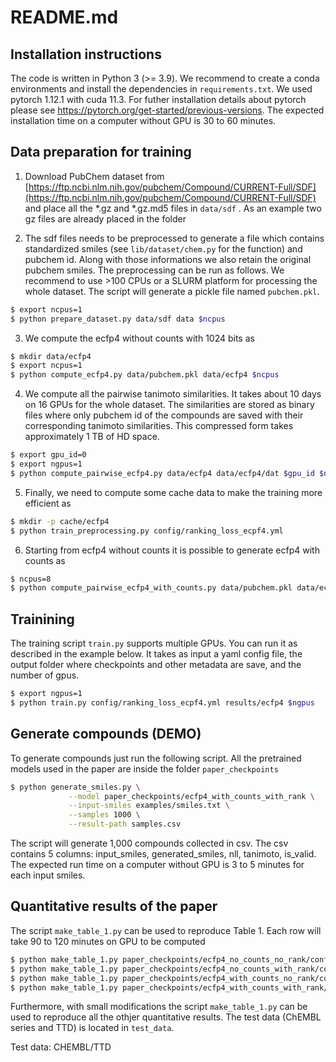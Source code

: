 # README.md

## Installation instructions

The code is written in Python 3 (>= 3.9). We recommend to create a conda environments and install the dependencies in `requirements.txt`. We used pytorch 1.12.1 with cuda 11.3. For futher installation details about pytorch please see https://pytorch.org/get-started/previous-versions. The expected installation time on a computer without GPU is 30 to 60 minutes.

## Data preparation for training

1. Download PubChem dataset from [https://ftp.ncbi.nlm.nih.gov/pubchem/Compound/CURRENT-Full/SDF](https://ftp.ncbi.nlm.nih.gov/pubchem/Compound/CURRENT-Full/SDF)  and place all the *.gz and *.gz.md5 files in `data/sdf` . As an example two gz files are already placed in the folder

2. The sdf files needs to be preprocessed to generate a file which contains standardized smiles (see `lib/dataset/chem.py` for the function) and pubchem id. Along with those informations we also retain the original pubchem smiles. The preprocessing can be run as follows. We recommend to use >100 CPUs or a SLURM platform for processing the whole dataset. The script will generate a pickle file named `pubchem.pkl`.
   
```bash
$ export ncpus=1
$ python prepare_dataset.py data/sdf data $ncpus
```

3. We compute the ecfp4 without counts with 1024 bits as
   
```bash
$ mkdir data/ecfp4
$ export ncpus=1
$ python compute_ecfp4.py data/pubchem.pkl data/ecfp4 $ncpus
```

4. We compute all the pairwise tanimoto similarities. It takes about 10 days on 16 GPUs for the whole dataset. The similarities are stored as binary files where only pubchem id of the compounds are saved with their corresponding tanimoto similarities. This compressed form takes approximately 1 TB of HD space.
   
```bash
$ export gpu_id=0
$ export ngpus=1
$ python compute_pairwise_ecfp4.py data/ecfp4 data/ecfp4/dat $gpu_id $ngpus
```

5. Finally, we need to compute some cache data to make the training more efficient as
   
```bash
$ mkdir -p cache/ecfp4
$ python train_preprocessing.py config/ranking_loss_ecpf4.yml
```

6. Starting from ecfp4 without counts it is possible to generate ecfp4 with counts as
   
```bash
$ ncpus=8
$ python compute_pairwise_ecfp4_with_counts.py data/pubchem.pkl data/ecfp4/dat data/ecfp4_wc/dat $ncpus
```

## Trainining

The training script `train.py` supports multiple GPUs. You can run it as described in the example below. It takes as input a yaml config file, the output folder where checkpoints and other metadata are save, and the number of gpus.

```bash
$ export ngpus=1
$ python train.py config/ranking_loss_ecpf4.yml results/ecfp4 $ngpus
```

## Generate compounds (DEMO)

To generate compounds just run the following script. All the pretrained models used in the paper are inside the folder `paper_checkpoints`

```bash
$ python generate_smiles.py \
             --model paper_checkpoints/ecfp4_with_counts_with_rank \
             --input-smiles examples/smiles.txt \
             --samples 1000 \
             --result-path samples.csv
```

The script will generate 1,000 compounds collected in csv. The csv contains 5 columns: input_smiles, generated_smiles, nll, tanimoto, is_valid. The expected run time on a computer without GPU is 3 to 5 minutes for each input smiles.

## Quantitative results of the paper
The script `make_table_1.py` can be used to reproduce Table 1. Each row will take 90 to 120 minutes on GPU to be computed
```bash
$ python make_table_1.py paper_checkpoints/ecfp4_no_counts_no_rank/config.yml paper_checkpoints/ecfp4_no_counts_no_rank/weights.ckpt paper_checkpoints/vocabulary.pkl
$ python make_table_1.py paper_checkpoints/ecfp4_no_counts_with_rank/config.yml paper_checkpoints/ecfp4_no_counts_with_rank/weights.ckpt paper_checkpoints/vocabulary.pkl
$ python make_table_1.py paper_checkpoints/ecfp4_with_counts_no_rank/config.yml paper_checkpoints/ecfp4_with_counts_no_rank/weights.ckpt paper_checkpoints/vocabulary.pkl
$ python make_table_1.py paper_checkpoints/ecfp4_with_counts_with_rank/config.yml paper_checkpoints/ecfp4_with_counts_with_rank/weights.ckpt paper_checkpoints/vocabulary.pkl
```

Furthermore, with small modifications the script `make_table_1.py` can be used to reproduce all the othjer quantitative results. The test data (ChEMBL series and TTD) is located in `test_data`.


Test data: CHEMBL/TTD

